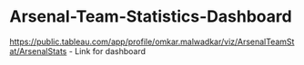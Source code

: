 # Arsenal-Team-Statistics-Dashboard
https://public.tableau.com/app/profile/omkar.malwadkar/viz/ArsenalTeamStat/ArsenalStats  - Link for dashboard
